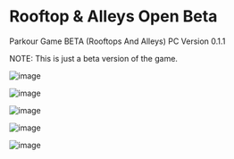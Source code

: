 # Rooftop & Alleys Open Beta
Parkour Game BETA (Rooftops And Alleys) PC Version 0.1.1

NOTE: This is just a beta version of the game.

![image](https://github.com/TheParkourGame/theparkourgame/assets/161755900/3728344a-bc51-44a1-a09f-3906cd599c27)

![image](https://github.com/TheParkourGame/theparkourgame/assets/161755900/bb645f37-2aa4-4905-9112-7d5dd71140bb)

![image](https://github.com/TheParkourGame/theparkourgame/assets/161755900/ac61d7b5-6d5d-4898-b633-d4d381c284cc)

![image](https://github.com/TheParkourGame/theparkourgame/assets/161755900/64ad4ab6-a078-481d-b9f5-cb071cc669b5)

![image](https://github.com/TheParkourGame/theparkourgame/assets/161755900/12ceed46-a929-48a8-a5e1-b57d411ff00b)
